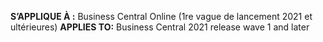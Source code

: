 <span data-ttu-id="107ba-101"><Token> **S’APPLIQUE À :** Business Central Online (1re vague de lancement 2021 et ultérieures)</Token></span><span class="sxs-lookup"><span data-stu-id="107ba-101"><Token> **APPLIES TO:** Business Central 2021 release wave 1 and later</Token></span></span>